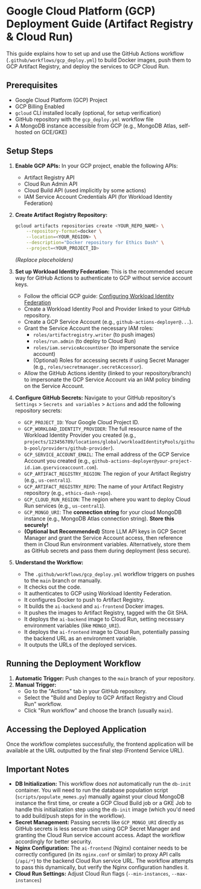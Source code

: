 # Google Cloud Platform (GCP) Deployment Guide (Artifact Registry & Cloud Run)

This guide explains how to set up and use the GitHub Actions workflow (`.github/workflows/gcp_deploy.yml`) to build Docker images, push them to GCP Artifact Registry, and deploy the services to GCP Cloud Run.

## Prerequisites

-   Google Cloud Platform (GCP) Project
-   GCP Billing Enabled
-   `gcloud` CLI installed locally (optional, for setup verification)
-   GitHub repository with the `gcp_deploy.yml` workflow file
-   A MongoDB instance accessible from GCP (e.g., MongoDB Atlas, self-hosted on GCE/GKE)

## Setup Steps

1.  **Enable GCP APIs:** In your GCP project, enable the following APIs:
    * Artifact Registry API
    * Cloud Run Admin API
    * Cloud Build API (used implicitly by some actions)
    * IAM Service Account Credentials API (for Workload Identity Federation)

2.  **Create Artifact Registry Repository:**
    ```bash
    gcloud artifacts repositories create <YOUR_REPO_NAME> \
        --repository-format=docker \
        --location=<YOUR_REGION> \
        --description="Docker repository for Ethics Dash" \
        --project=<YOUR_PROJECT_ID>
    ```
    *(Replace placeholders)*

3.  **Set up Workload Identity Federation:** This is the recommended secure way for GitHub Actions to authenticate to GCP without service account keys.
    * Follow the official GCP guide: [Configuring Workload Identity Federation](https://cloud.google.com/iam/docs/configuring-workload-identity-federation#github)
    * Create a Workload Identity Pool and Provider linked to your GitHub repository.
    * Create a GCP Service Account (e.g., `github-actions-deployer@...`).
    * Grant the Service Account the necessary IAM roles:
        * `roles/artifactregistry.writer` (to push images)
        * `roles/run.admin` (to deploy to Cloud Run)
        * `roles/iam.serviceAccountUser` (to impersonate the service account)
        * (Optional) Roles for accessing secrets if using Secret Manager (e.g., `roles/secretmanager.secretAccessor`).
    * Allow the GitHub Actions identity (linked to your repository/branch) to impersonate the GCP Service Account via an IAM policy binding on the Service Account.

4.  **Configure GitHub Secrets:**
    Navigate to your GitHub repository's `Settings` > `Secrets and variables` > `Actions` and add the following repository secrets:
    * `GCP_PROJECT_ID`: Your Google Cloud Project ID.
    * `GCP_WORKLOAD_IDENTITY_PROVIDER`: The full resource name of the Workload Identity Provider you created (e.g., `projects/123456789/locations/global/workloadIdentityPools/github-pool/providers/github-provider`).
    * `GCP_SERVICE_ACCOUNT_EMAIL`: The email address of the GCP Service Account you created (e.g., `github-actions-deployer@your-project-id.iam.gserviceaccount.com`).
    * `GCP_ARTIFACT_REGISTRY_REGION`: The region of your Artifact Registry (e.g., `us-central1`).
    * `GCP_ARTIFACT_REGISTRY_REPO`: The name of your Artifact Registry repository (e.g., `ethics-dash-repo`).
    * `GCP_CLOUD_RUN_REGION`: The region where you want to deploy Cloud Run services (e.g., `us-central1`).
    * `GCP_MONGO_URI`: The **connection string** for your cloud MongoDB instance (e.g., MongoDB Atlas connection string). **Store this securely!**
    * **(Optional but Recommended)** Store LLM API keys in GCP Secret Manager and grant the Service Account access, then reference them in Cloud Run environment variables. Alternatively, store them as GitHub secrets and pass them during deployment (less secure).

5.  **Understand the Workflow:**
    * The `.github/workflows/gcp_deploy.yml` workflow triggers on pushes to the `main` branch or manually.
    * It checks out the code.
    * It authenticates to GCP using Workload Identity Federation.
    * It configures Docker to push to Artifact Registry.
    * It builds the `ai-backend` and `ai-frontend` Docker images.
    * It pushes the images to Artifact Registry, tagged with the Git SHA.
    * It deploys the `ai-backend` image to Cloud Run, setting necessary environment variables (like `MONGO_URI`).
    * It deploys the `ai-frontend` image to Cloud Run, potentially passing the backend URL as an environment variable.
    * It outputs the URLs of the deployed services.

## Running the Deployment Workflow

1.  **Automatic Trigger:** Push changes to the `main` branch of your repository.
2.  **Manual Trigger:**
    * Go to the "Actions" tab in your GitHub repository.
    * Select the "Build and Deploy to GCP Artifact Registry and Cloud Run" workflow.
    * Click "Run workflow" and choose the branch (usually `main`).

## Accessing the Deployed Application

Once the workflow completes successfully, the frontend application will be available at the URL outputted by the final step (Frontend Service URL).

## Important Notes

-   **DB Initialization:** This workflow does *not* automatically run the `db-init` container. You will need to run the database population script (`scripts/populate_memes.py`) manually against your cloud MongoDB instance the first time, or create a GCP Cloud Build job or a GKE Job to handle this initialization step using the `db-init` image (which you'd need to add build/push steps for in the workflow).
-   **Secret Management:** Passing secrets like `GCP_MONGO_URI` directly as GitHub secrets is less secure than using GCP Secret Manager and granting the Cloud Run service account access. Adapt the workflow accordingly for better security.
-   **Nginx Configuration:** The `ai-frontend` (Nginx) container needs to be correctly configured (in its `nginx.conf` or similar) to proxy API calls (`/api/*`) to the backend Cloud Run service URL. The workflow attempts to pass this dynamically, but verify the Nginx configuration handles it.
-   **Cloud Run Settings:** Adjust Cloud Run flags (`--min-instances`, `--max-instances`) 